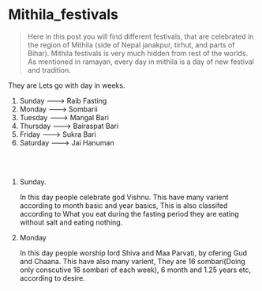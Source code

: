 # Mithila_festivals


> Here in this post you will find different festivals, that are celebrated in the region of Mithila (side of Nepal janakpur, tirhut, and parts of Bihar). Mithila festivals is very much hidden from rest of the worlds. As mentioned in ramayan, every day in mithila is a day of new festival and tradition.

They are
Lets go with day in weeks.
1. Sunday ---> Raib Fasting
2. Monday ---> Sombarii
3. Tuesday ---> Mangal Bari
4. Thursday ---> Bairaspat Bari
5. Friday ---> Sukra Bari
6. Saturday ---> Jai Hanuman

<br> </br>
1. Sunday.

    In this day people celebrate god Vishnu. This have many varient according to month basic and year basics, This is also classifed according to What you eat during the fasting period they are eating without salt and eating nothing.

2. Monday

    In this day people worship lord Shiva and Maa Parvati, by ofering Gud and Chaana. This have also many varient, They are 16 sombari(Doing only conscutive 16 sombari of each week), 6 month and 1.25 years etc, according to desire.

